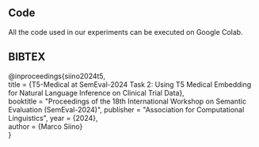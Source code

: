 ## Code
All the code used in our experiments can be executed on Google Colab.

## BIBTEX
@inproceedings{siino2024t5,  
title = {T5-Medical at SemEval-2024 Task 2: Using T5 Medical Embedding for Natural Language Inference on Clinical Trial Data},  
booktitle = "Proceedings of the 18th International Workshop on Semantic Evaluation (SemEval-2024)",
publisher = "Association for Computational Linguistics",
year = {2024},  
author = {Marco Siino}  
}
